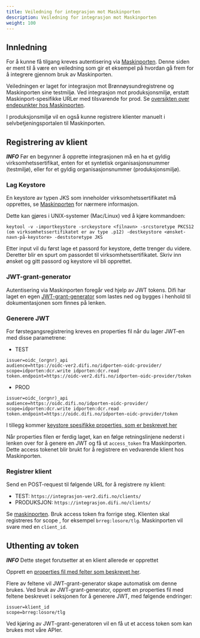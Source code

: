 ```yaml
---
title: Veiledning for integrasjon mot Maskinporten
description: Veiledning for integrasjon mot Maskinporten
weight: 100
---
```



## Innledning

For å kunne få tilgang kreves autentisering via [Maskinporten](https://difi.github.io/felleslosninger/maskinporten_guide_apikonsument.html).
Denne siden er ment til å være en veiledning som gir et eksempel på hvordan gå frem for å integrere gjennom bruk av Maskinporten.

Veiledningen er laget for integrasjon mot Brønnøysundregistrene og Maskinporten sine testmiljø. Ved integrasjon mot produksjonsmiljø, erstatt Maskinport-spesifikke URLer med tilsvarende for prod.
Se [oversikten over endepunkter hos Maskinporten](https://difi.github.io/felleslosninger/maskinporten_func_wellknown.html).

I produksjonsmiljø vil en også kunne registrere klienter manuelt i selvbetjeningsportalen til Maskinporten.

## Registrering av klient

**_INFO_** Før en begynner å opprette integrasjonen må en ha et gyldig virksomhetssertifikat, enten for et syntetisk organisasjonsnummer (testmiljø), eller for et gyldig organisasjonsnummer (produksjonsmiljø).

### Lag Keystore

En keystore av typen JKS som inneholder virksomhetssertifikatet må opprettes, se [Maskinporten](https://difi.github.io/felleslosninger/oidc_sample_jwtgrant_postman.html) for nærmere informasjon.

Dette kan gjøres i UNIX-systemer (Mac/Linux) ved å kjøre kommandoen:

```
keytool -v -importkeystore -srckeystore <filnavn> -srcstoretype PKCS12 (om virksomhetssertifikatet er av type .p12) -destkeystore <ønsket-navn-på-keystore> -deststoretype JKS
```

Etter input vil du først lage et passord for keystore, dette trenger du videre. Deretter blir en spurt om passordet til virksomhetssertifikatet. Skriv inn ønsket og gitt passord og keystore vil bli opprettet.

### JWT-grant-generator

Autentisering via Maskinporten foregår ved hjelp av JWT tokens. Difi har laget en egen [JWT-grant-generator](https://github.com/difi/jwt-grant-generator) som lastes ned og bygges i henhold til dokumentasjonen som finnes på lenken.

### Generere JWT

For førstegangsregistrering kreves en properties fil når du lager JWT-en med disse parametrene:

* TEST
```properties
issuer=oidc_(orgnr)_api
audience=https://oidc-ver2.difi.no/idporten-oidc-provider/
scope=idporten:dcr.write idporten:dcr.read
token.endpoint=https://oidc-ver2.difi.no/idporten-oidc-provider/token
```

* PROD
```properties
issuer=oidc_(orgnr)_api
audience=https://oidc.difi.no/idporten-oidc-provider/
scope=idporten:dcr.write idporten:dcr.read
token.endpoint=https://oidc.difi.no/idporten-oidc-provider/token
```

I tillegg kommer [keystore spesifikke properties, som er beskrevet her](https://github.com/difi/jwt-grant-generator)

Når properties filen er ferdig laget, kan en følge retningslinjene nederst i lenken over for å genere en JWT og få ut `access_token` fra Maskinporten.
Dette access tokenet blir brukt for å registrere en vedvarende klient hos Maskinporten.

### Registrer klient

Send en POST-request til følgende URL for å registrere ny klient:

* TEST: `https://integrasjon-ver2.difi.no/clients/`
* PRODUKSJON: `https://integrasjon.difi.no/clients/`

Se [maskinporten](https://difi.github.io/felleslosninger/maskinporten_guide_apikonsument.html#registrere-klient-som-bruker-virksomhetssertifikat).
Bruk access token fra forrige steg. Klienten skal registreres for scope , for eksempel `brreg:losore/tlg`. Maskinporten vil svare med en `client_id`.

## Uthenting av token

**_INFO_** Dette steget forutsetter at en klient allerede er opprettet

Opprett en [properties fil med felter som beskrevet her](https://difi.github.io/felleslosninger/maskinporten_guide_apikonsument.html#5-be-om-token).

Flere av feltene vil JWT-grant-generator skape automatisk om denne brukes. Ved bruk av JWT-grant-generator, opprett en properties fil med feltene beskrevet i seksjonen for å generere JWT,
med følgende endringer:

```properties
issuer=klient_id
scope=brreg:losore/tlg
```

Ved kjøring av JWT-grant-generatoren vil en få ut et access token som kan brukes mot våre APIer.
